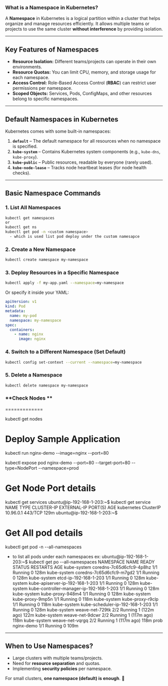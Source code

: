 ### **What is a Namespace in Kubernetes?**
A **Namespace** in Kubernetes is a logical partition within a cluster that helps organize and manage resources efficiently. It allows multiple teams or projects to use the same cluster **without interference** by providing isolation.

---

## **Key Features of Namespaces**
- **Resource Isolation:** Different teams/projects can operate in their own environments.
- **Resource Quotas:** You can limit CPU, memory, and storage usage for each namespace.
- **Access Control:** Role-Based Access Control (**RBAC**) can restrict user permissions per namespace.
- **Scoped Objects:** Services, Pods, ConfigMaps, and other resources belong to specific namespaces.

---

## **Default Namespaces in Kubernetes**
Kubernetes comes with some built-in namespaces:
1. **`default`** – The default namespace for all resources when no namespace is specified.
2. **`kube-system`** – Contains Kubernetes system components (e.g., `kube-dns`, `kube-proxy`).
3. **`kube-public`** – Public resources, readable by everyone (rarely used).
4. **`kube-node-lease`** – Tracks node heartbeat leases (for node health checks).

---

## **Basic Namespace Commands**
### **1. List All Namespaces**
```sh
kubectl get namespaces
or 
kubectl get ns
kubectl get pod -n <custom namespace>
  - which is used list pod deploy under the custom namesapce
```

### **2. Create a New Namespace**
```sh
kubectl create namespace my-namespace
```

### **3. Deploy Resources in a Specific Namespace**
```sh
kubectl apply -f my-app.yaml --namespace=my-namespace
```
Or specify it inside your YAML:
```yaml
apiVersion: v1
kind: Pod
metadata:
  name: my-pod
  namespace: my-namespace
spec:
  containers:
    - name: nginx
      image: nginx
```

### **4. Switch to a Different Namespace (Set Default)**
```sh
kubectl config set-context --current --namespace=my-namespace
```

### **5. Delete a Namespace**
```sh
kubectl delete namespace my-namespace
```
### **Check Nodes  ** 
=============

kubectl get nodes



Deploy Sample Application
==========================

kubectl run nginx-demo --image=nginx --port=80 

kubectl expose pod nginx-demo --port=80 --target-port=80 --type=NodePort --namespace=prod


Get Node Port details 
=====================
kubectl get services
  ubuntu@ip-192-168-1-203:~$ kubectl get service
NAME         TYPE        CLUSTER-IP   EXTERNAL-IP   PORT(S)   AGE
kubernetes   ClusterIP   10.96.0.1    <none>        443/TCP   129m
ubuntu@ip-192-168-1-203:~$

Get All pod details
=====================
kubectl get pod -n --all-namespaces
 - to list all pods under each namespaces
ex: 
ubuntu@ip-192-168-1-203:~$ kubectl get po --all-namespaces
NAMESPACE     NAME                                       READY   STATUS    RESTARTS       AGE
kube-system   coredns-7c65d6cfc9-4p8hz                   1/1     Running   0              128m
kube-system   coredns-7c65d6cfc9-m7gd2                   1/1     Running   0              128m
kube-system   etcd-ip-192-168-1-203                      1/1     Running   0              128m
kube-system   kube-apiserver-ip-192-168-1-203            1/1     Running   0              128m
kube-system   kube-controller-manager-ip-192-168-1-203   1/1     Running   0              128m
kube-system   kube-proxy-948m4                           1/1     Running   0              128m
kube-system   kube-proxy-9mp5n                           1/1     Running   0              118m
kube-system   kube-proxy-r9clp                           1/1     Running   0              118m
kube-system   kube-scheduler-ip-192-168-1-203            1/1     Running   0              128m
kube-system   weave-net-729tk                            2/2     Running   1 (122m ago)   122m
kube-system   weave-net-9dcwr                            2/2     Running   1 (117m ago)   118m
kube-system   weave-net-vqrgq                            2/2     Running   1 (117m ago)   118m
prob          nginx-demo                                 1/1     Running   0              109m


---

## **When to Use Namespaces?**
- Large clusters with multiple teams/projects.
- Need for **resource separation** and quotas.
- Implementing **security policies** per namespace.

For small clusters, **one namespace (default) is enough**. 🚀

